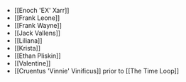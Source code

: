 - [[Enoch 'EX' Xarr]]
- [[Frank Leone]]
- [[Frank Wayne]]
- [[Jack Vallens]]
- [[Liliana]]
- [[Krista]]
- [[Ethan Pliskin]]
- [[Valentine]]
- [[Cruentus 'Vinnie' Vinificus]] prior to [[The Time Loop]]